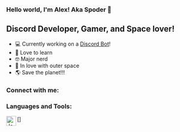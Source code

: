 ### Hello world, I'm Alex! Aka Spoder 👋

## Discord Developer, Gamer, and Space lover!

- 💻 Currently working on a [Discord Bot](https://discord.com/api/oauth2/authorize?client_id=932455367777067079&permissions=321536&scope=bot%20applications.commands)!
- 📕 Love to learn
- 🤓 Major nerd
- 🚀 In love with outer space
- 🌎 Save the planet!!!

### Connect with me:

### Languages and Tools:

[<img align="left" alt="JavaScript" width="26px" src="https://www.freepnglogos.com/uploads/javascript-png/javascript-vector-logo-yellow-png-transparent-javascript-vector-12.png"/>]

<br />
<br />

[linkedin]: https://www.linkedin.com/in/alex-dowdney-89627622a/